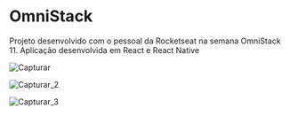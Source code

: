 # OmniStack
Projeto desenvolvido com o pessoal da Rocketseat na semana OmniStack 11. Aplicação desenvolvida em React e React Native

![Capturar](https://user-images.githubusercontent.com/62246206/79944432-ddf84f00-8441-11ea-8eb2-f88da14afbc2.PNG)

![Capturar_2](https://user-images.githubusercontent.com/62246206/79944518-1d26a000-8442-11ea-9dd9-f03c90a6b151.PNG)

![Capturar_3](https://user-images.githubusercontent.com/62246206/80241650-56c1fb80-863a-11ea-8fc2-183c280b3d31.PNG)
